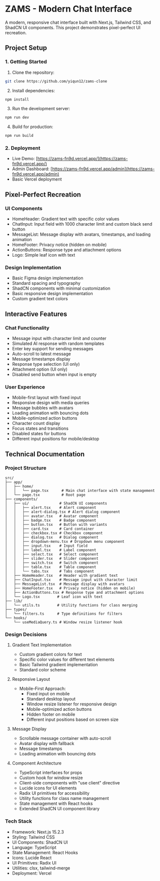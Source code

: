 # ZAMS - Modern Chat Interface

A modern, responsive chat interface built with Next.js, Tailwind CSS, and ShadCN UI components. This project demonstrates pixel-perfect UI recreation.

## Project Setup

### 1. Getting Started

1. Clone the repository:

```bash
git clone https://github.com/yiqun12/zams-clone
```

2. Install dependencies:

```bash
npm install
```

3. Run the development server:

```bash
npm run dev
```

4. Build for production:

```bash
npm run build
```

### 2. Deployment

- Live Demo: [https://zams-fn9d.vercel.app/](https://zams-fn9d.vercel.app/)
- Admin Dashboard: [https://zams-fn9d.vercel.app/admin](https://zams-fn9d.vercel.app/admin)
- Basic Vercel deployment

## Pixel-Perfect Recreation

### UI Components

- HomeHeader: Gradient text with specific color values
- ChatInput: Input field with 1000 character limit and custom black send button
- MessageList: Message display with avatars, timestamps, and loading animation
- HomeFooter: Privacy notice (hidden on mobile)
- ActionButtons: Response type and attachment options
- Logo: Simple leaf icon with text

### Design Implementation

- Basic Figma design implementation
- Standard spacing and typography
- ShadCN components with minimal customization
- Basic responsive design implementation
- Custom gradient text colors

## Interactive Features

### Chat Functionality

- Message input with character limit and counter
- Simulated AI response with random templates
- Enter key support for sending messages
- Auto-scroll to latest message
- Message timestamps display
- Response type selection (UI only)
- Attachment option (UI only)
- Disabled send button when input is empty

### User Experience

- Mobile-first layout with fixed input
- Responsive design with media queries
- Message bubbles with avatars
- Loading animation with bouncing dots
- Mobile-optimized action buttons
- Character count display
- Focus states and transitions
- Disabled states for buttons
- Different input positions for mobile/desktop

## Technical Documentation

### Project Structure

```
src/
├── app/
│   ├── home/
│   │   └── page.tsx      # Main chat interface with state management
│   └── page.tsx          # Root page
├── components/
│   ├── ui/              # ShadCN UI components
│   │   ├── alert.tsx    # Alert component
│   │   ├── alert-dialog.tsx # Alert dialog component
│   │   ├── avatar.tsx   # Avatar component
│   │   ├── badge.tsx    # Badge component
│   │   ├── button.tsx   # Button with variants
│   │   ├── card.tsx     # Card container
│   │   ├── checkbox.tsx # Checkbox component
│   │   ├── dialog.tsx   # Dialog component
│   │   ├── dropdown-menu.tsx # Dropdown menu component
│   │   ├── input.tsx    # Input field
│   │   ├── label.tsx    # Label component
│   │   ├── select.tsx   # Select component
│   │   ├── slider.tsx   # Slider component
│   │   ├── switch.tsx   # Switch component
│   │   ├── table.tsx    # Table component
│   │   └── tabs.tsx     # Tabs component
│   ├── HomeHeader.tsx   # Header with gradient text
│   ├── ChatInput.tsx    # Message input with character limit
│   ├── MessageList.tsx  # Message display with avatars
│   ├── HomeFooter.tsx   # Privacy notice (hidden on mobile)
│   ├── ActionButtons.tsx # Response type and attachment options
│   └── Logo.tsx        # Leaf icon with text
├── lib/
│   └── utils.ts        # Utility functions for class merging
├── types/
│   └── filters.ts      # Type definitions for filters
└── hooks/
    └── useMediaQuery.ts # Window resize listener hook
```

### Design Decisions

1. Gradient Text Implementation

   - Custom gradient colors for text
   - Specific color values for different text elements
   - Basic Tailwind gradient implementation
   - Standard color scheme
2. Responsive Layout

   - Mobile-First Approach:
     - Fixed input on mobile
     - Standard desktop layout
     - Window resize listener for responsive design
     - Mobile-optimized action buttons
     - Hidden footer on mobile
     - Different input positions based on screen size
3. Message Display

   - Scrollable message container with auto-scroll
   - Avatar display with fallback
   - Message timestamps
   - Loading animation with bouncing dots
4. Component Architecture

   - TypeScript interfaces for props
   - Custom hook for window resize
   - Client-side components with "use client" directive
   - Lucide icons for UI elements
   - Radix UI primitives for accessibility
   - Utility functions for class name management
   - State management with React hooks
   - Extended ShadCN UI component library

### Tech Stack

- Framework: Next.js 15.2.3
- Styling: Tailwind CSS
- UI Components: ShadCN UI
- Language: TypeScript
- State Management: React Hooks
- Icons: Lucide React
- UI Primitives: Radix UI
- Utilities: clsx, tailwind-merge
- Deployment: Vercel
